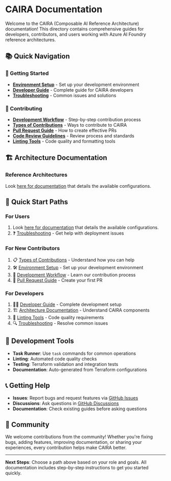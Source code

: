 <!-- META
title: CAIRA Documentation
description: Index of documentation for developing and contributing to the CAIRA project.
author: CAIRA Team
ms.date: 08/18/2025
ms.topic: overview
-->

# CAIRA Documentation

Welcome to the CAIRA (Composable AI Reference Architecture) documentation! This directory contains comprehensive guides for developers, contributors, and users working with Azure AI Foundry reference architectures.

## 📚 Quick Navigation

### 🚀 Getting Started

- **[Environment Setup](environment_setup.md)** - Set up your development environment
- **[Developer Guide](developer.md)** - Complete guide for CAIRA developers
- **[Troubleshooting](troubleshooting.md)** - Common issues and solutions

### 🤝 Contributing

- **[Development Workflow](contributing/development_workflow.md)** - Step-by-step contribution process
- **[Types of Contributions](contributing/types_of_contributions.md)** - Ways to contribute to CAIRA
- **[Pull Request Guide](contributing/pull_request_guide.md)** - How to create effective PRs
- **[Code Review Guidelines](contributing/code_review_guidelines.md)** - Review process and standards
- **[Linting Tools](contributing/linters.md)** - Code quality and formatting tools

## 🏗️ Architecture Documentation

### Reference Architectures

Look [here for documentation](https://github.com/microsoft/CAIRA/tree/main/reference_architectures) that details the available configurations.

## 🎯 Quick Start Paths

### For Users

1. Look [here for documentation](https://github.com/microsoft/CAIRA/tree/main/reference_architectures) that details the available configurations.
1. ❓ [Troubleshooting](troubleshooting.md) - Get help with deployment issues

### For New Contributors

1. 📋 [Types of Contributions](contributing/types_of_contributions.md) - Understand how you can help
1. 🛠️ [Environment Setup](environment_setup.md) - Set up your development environment
1. 🔄 [Development Workflow](contributing/development_workflow.md) - Learn our contribution process
1. 📝 [Pull Request Guide](contributing/pull_request_guide.md) - Create your first PR

### For Developers

1. 👨‍💻 [Developer Guide](developer.md) - Complete development setup
1. 🏗️ [Architecture Documentation](#️-architecture-documentation) - Understand CAIRA components
1. 🧪 [Linting Tools](contributing/linters.md) - Code quality requirements
1. 🔍 [Troubleshooting](troubleshooting.md) - Resolve common issues

## 🔧 Development Tools

- **Task Runner**: Use `task` commands for common operations
- **Linting**: Automated code quality checks
- **Testing**: Terraform validation and integration tests
- **Documentation**: Auto-generated from Terraform configurations

## 📞 Getting Help

- **Issues**: Report bugs and request features via [GitHub Issues](https://github.com/microsoft/CAIRA/issues)
- **Discussions**: Ask questions in [GitHub Discussions](https://github.com/microsoft/CAIRA/discussions)
- **Documentation**: Check existing guides before asking questions

## 🤝 Community

We welcome contributions from the community! Whether you're fixing bugs, adding features, improving documentation, or sharing your experiences, every contribution helps make CAIRA better.

---

**Next Steps**: Choose a path above based on your role and goals. All documentation includes step-by-step instructions to get you started quickly.
